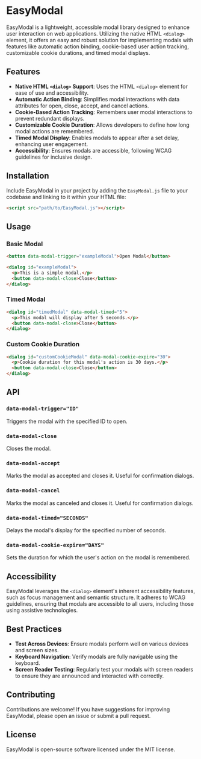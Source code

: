 # EasyModal

EasyModal is a lightweight, accessible modal library designed to enhance user interaction on web applications. Utilizing the native HTML `<dialog>` element, it offers an easy and robust solution for implementing modals with features like automatic action binding, cookie-based user action tracking, customizable cookie durations, and timed modal displays.

## Features

- **Native HTML `<dialog>` Support**: Uses the HTML `<dialog>` element for ease of use and accessibility.
- **Automatic Action Binding**: Simplifies modal interactions with data attributes for open, close, accept, and cancel actions.
- **Cookie-Based Action Tracking**: Remembers user modal interactions to prevent redundant displays.
- **Customizable Cookie Duration**: Allows developers to define how long modal actions are remembered.
- **Timed Modal Display**: Enables modals to appear after a set delay, enhancing user engagement.
- **Accessibility**: Ensures modals are accessible, following WCAG guidelines for inclusive design.

## Installation

Include EasyModal in your project by adding the `EasyModal.js` file to your codebase and linking to it within your HTML file:

```html
<script src="path/to/EasyModal.js"></script>
```

## Usage

### Basic Modal

```html
<button data-modal-trigger="exampleModal">Open Modal</button>

<dialog id="exampleModal">
  <p>This is a simple modal.</p>
  <button data-modal-close>Close</button>
</dialog>
```

### Timed Modal

```html
<dialog id="timedModal" data-modal-timed="5">
  <p>This modal will display after 5 seconds.</p>
  <button data-modal-close>Close</button>
</dialog>
```

### Custom Cookie Duration

```html
<dialog id="customCookieModal" data-modal-cookie-expire="30">
  <p>Cookie duration for this modal's action is 30 days.</p>
  <button data-modal-close>Close</button>
</dialog>
```

## API

### `data-modal-trigger="ID"`

Triggers the modal with the specified ID to open.

### `data-modal-close`

Closes the modal.

### `data-modal-accept`

Marks the modal as accepted and closes it. Useful for confirmation dialogs.

### `data-modal-cancel`

Marks the modal as canceled and closes it. Useful for confirmation dialogs.

### `data-modal-timed="SECONDS"`

Delays the modal's display for the specified number of seconds.

### `data-modal-cookie-expire="DAYS"`

Sets the duration for which the user's action on the modal is remembered.

## Accessibility

EasyModal leverages the `<dialog>` element's inherent accessibility features, such as focus management and semantic structure. It adheres to WCAG guidelines, ensuring that modals are accessible to all users, including those using assistive technologies.

## Best Practices

- **Test Across Devices**: Ensure modals perform well on various devices and screen sizes.
- **Keyboard Navigation**: Verify modals are fully navigable using the keyboard.
- **Screen Reader Testing**: Regularly test your modals with screen readers to ensure they are announced and interacted with correctly.

## Contributing

Contributions are welcome! If you have suggestions for improving EasyModal, please open an issue or submit a pull request.

## License

EasyModal is open-source software licensed under the MIT license.
